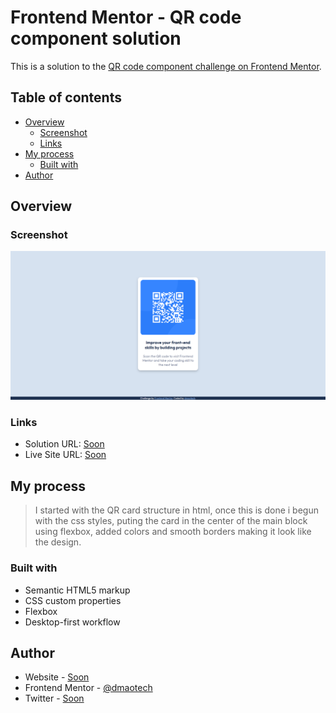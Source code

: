 # Frontend Mentor - QR code component solution

This is a solution to the [QR code component challenge on Frontend Mentor](https://www.frontendmentor.io/challenges/qr-code-component-iux_sIO_H). 

## Table of contents

- [Overview](#overview)
  - [Screenshot](#screenshot)
  - [Links](#links)
- [My process](#my-process)
  - [Built with](#built-with)
- [Author](#author)

## Overview

### Screenshot

![](./design/preview.png)

### Links

- Solution URL: [Soon]()
- Live Site URL: [Soon]()

## My process
> I started with the QR card structure in html, once this is done i begun with the css styles, puting the card in the center of the main block using flexbox, added colors and smooth borders making it look like the design.

### Built with

- Semantic HTML5 markup
- CSS custom properties
- Flexbox
- Desktop-first workflow

## Author

- Website - [Soon]()
- Frontend Mentor - [@dmaotech](https://www.frontendmentor.io/profile/dmaotech)
- Twitter - [Soon]()

